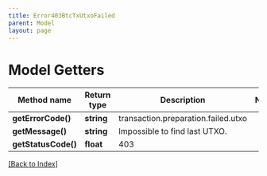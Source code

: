 ```yaml
---
title: Error403BtcTxUtxoFailed
parent: Model
layout: page
---
```


# Model Getters

Method name | Return type | Description | Notes
------------ | ------------- | ------------- | -------------
**getErrorCode()** | **string** | transaction.preparation.failed.utxo |
**getMessage()** | **string** | Impossible to find last UTXO. |
**getStatusCode()** | **float** | 403 |

[[Back to Index]](../index.md)
